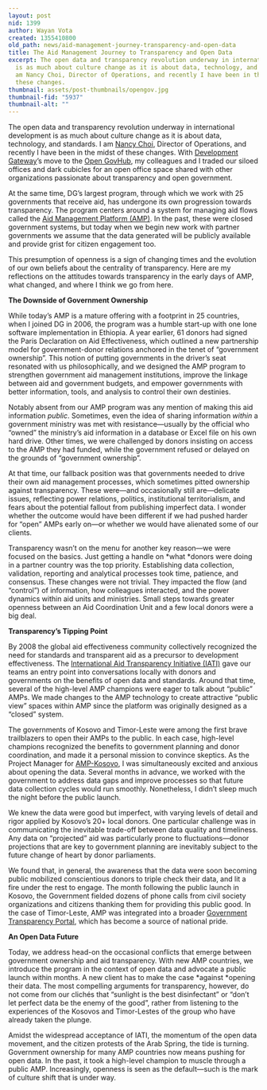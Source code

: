 ```yaml
---
layout: post
nid: 1399
author: Wayan Vota
created: 1355410800
old_path: news/aid-management-journey-transparency-and-open-data
title: The Aid Management Journey to Transparency and Open Data
excerpt: The open data and transparency revolution underway in international development
  is as much about culture change as it is about data, technology, and standards.  I
  am Nancy Choi, Director of Operations, and recently I have been in the midst of
  these changes.
thumbnail: assets/post-thumbnails/opengov.jpg
thumbnail-fid: "5937"
thumbnail-alt: ""
---
```


The open data and transparency revolution underway in international development is as much about culture change as it is about data, technology, and standards. I am [Nancy Choi](http://www.linkedin.com/in/nmcguirechoi), Director of Operations, and recently I have been in the midst of these changes. With [Development Gateway](http://www.developmentgateway.org)’s move to the [Open GovHub](http://opengovhub.org/), my colleagues and I traded our siloed offices and dark cubicles for an open office space shared with other organizations passionate about transparency and open government.

At the same time, DG’s largest program, through which we work with 25 governments that receive aid, has undergone its own progression towards transparency. The program centers around a system for managing aid flows called the [Aid Management Platform (AMP)](/programs/aid-management-program/aid-management-platform). In the past, these were closed government systems, but today when we begin new work with partner governments we assume that the data generated will be publicly available and provide grist for citizen engagement too.

This presumption of openness is a sign of changing times and the evolution of our own beliefs about the centrality of transparency. Here are my reflections on the attitudes towards transparency in the early days of AMP, what changed, and where I think we go from here.

**The Downside of Government Ownership**

While today’s AMP is a mature offering with a footprint in 25 countries, when I joined DG in 2006, the program was a humble start-up with one lone software implementation in Ethiopia. A year earlier, 61 donors had signed the Paris Declaration on Aid Effectiveness, which outlined a new partnership model for government-donor relations anchored in the tenet of “government ownership”. This notion of putting governments in the driver’s seat resonated with us philosophically, and we designed the AMP program to strengthen government aid management institutions, improve the linkage between aid and government budgets, and empower governments with better information, tools, and analysis to control their own destinies.

Notably absent from our AMP program was any mention of making this aid information *public*. Sometimes, even the idea of sharing information *within* a government ministry was met with resistance—usually by the official who “owned” the ministry’s aid information in a database or Excel file on his own hard drive. Other times, we were challenged by donors insisting on access to the AMP they had funded, while the government refused or delayed on the grounds of “government ownership”.

At that time, our fallback position was that governments needed to drive their own aid management processes, which sometimes pitted ownership against transparency. These were—and occasionally still are—delicate issues, reflecting power relations, politics, institutional territorialism, and fears about the potential fallout from publishing imperfect data. I wonder whether the outcome would have been different if we had pushed harder for “open” AMPs early on—or whether we would have alienated some of our clients.

Transparency wasn’t on the menu for another key reason—we were focused on the basics. Just getting a handle on *what *donors were doing in a partner country was the top priority. Establishing data collection, validation, reporting and analytical processes took time, patience, and consensus. These changes were not trivial. They impacted the flow (and “control”) of information, how colleagues interacted, and the power dynamics within aid units and ministries. Small steps towards greater openness between an Aid Coordination Unit and a few local donors were a big deal.

**Transparency’s Tipping Point**

By 2008 the global aid effectiveness community collectively recognized the need for standards and transparent aid as a precursor to development effectiveness. The [International Aid Transparency Initiative (IATI)](http://www.aidtransparency.net/) gave our teams an entry point into conversations locally with donors and governments on the benefits of open data and standards. Around that time, several of the high-level AMP champions were eager to talk about “public” AMPs. We made changes to the AMP technology to create attractive “public view” spaces within AMP since the platform was originally designed as a “closed” system.

The governments of Kosovo and Timor-Leste were among the first brave trailblazers to open their AMPs to the public. In each case, high-level champions recognized the benefits to government planning and donor coordination, and made it a personal mission to convince skeptics. As the Project Manager for [AMP-Kosovo](http://public.amp-mei.net/), I was simultaneously excited and anxious about opening the data. Several months in advance, we worked with the government to address data gaps and improve processes so that future data collection cycles would run smoothly. Nonetheless, I didn’t sleep much the night before the public launch.

We knew the data were good but imperfect, with varying levels of detail and rigor applied by Kosovo’s 20+ local donors. One particular challenge was in communicating the inevitable trade-off between data quality and timeliness. Any data on “projected” aid was particularly prone to fluctuations—donor projections that are key to government planning are inevitably subject to the future change of heart by donor parliaments.

We found that, in general, the awareness that the data were soon becoming public mobilized conscientious donors to triple check their data, and lit a fire under the rest to engage. The month following the public launch in Kosovo, the Government fielded dozens of phone calls from civil society organizations and citizens thanking them for providing this public good. In the case of Timor-Leste, AMP was integrated into a broader [Government Transparency Portal](http://www.transparency.gov.tl/english.html), which has become a source of national pride.

**An Open Data Future**

Today, we address head-on the occasional conflicts that emerge between government ownership and aid transparency. With new AMP countries, we introduce the program in the context of open data and advocate a public launch within months. A new client has to make the case *against *opening their data. The most compelling arguments for transparency, however, do not come from our clichés that “sunlight is the best disinfectant” or “don’t let perfect data be the enemy of the good”, rather from listening to the experiences of the Kosovos and Timor-Lestes of the group who have already taken the plunge.

Amidst the widespread acceptance of IATI, the momentum of the open data movement, and the citizen protests of the Arab Spring, the tide is turning. Government ownership for many AMP countries now means pushing for open data. In the past, it took a high-level champion to muscle through a public AMP. Increasingly, openness is seen as the default—such is the mark of culture shift that is under way.
